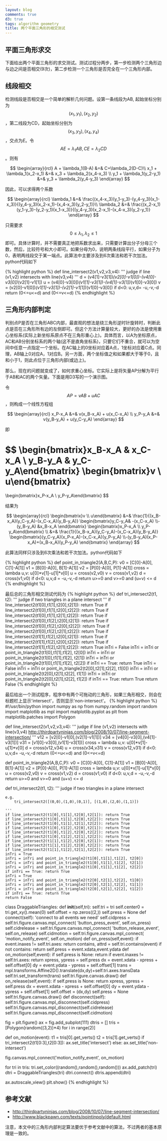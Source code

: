 ```yaml
---
layout: blog
comments: true
d3: true
tags: algorithm geometry
title: 两个平面三角形的相交测试
---
```



## 平面三角形求交

下面给出两个平面三角形的求交测试。测试过程分两步，第一步检测两个三角形边与边之间是否相交(9次)，第二步检测一个三角形是否完全在一个三角形内部。


## 线段相交
检测线段是否相交是一个简单的解析几何问题。设第一条线段为AB, 起始坐标分别为$$(x_1,y_1),(x_2,y_2)$$，第二线段为CD，起始坐标分别为$$(x_3,y_3),(x_4,y_4)$$，交点为$E$。令$$AE=\lambda_1AB, CE=\lambda_2CD$$。则有

$$
\begin{array}{rcl}
A + \lambda_1(B-A) &=& C+\lambda_2(D-C)\\
x_1 + \lambda_1(x_2-x_1) &=& x_3 + \lambda_2(x_4-x_3) \\
y_1 + \lambda_1(y_2-y_1) &=& y_3 + \lambda_2(y_4-y_3) 
\end{array}
$$

因此，可以求得两个系数

$$
\begin{array}{rcl}
\lambda_1 &=& \frac{(x_4-x_3)(y_1-y_3)-(y_4-y_3)(x_1-x_3)}{(y_4-y_3)(x_2-x_1)-(x_4-x_3)(y_2-y_1)}\\
\lambda_2 &=& \frac{(x_2-x_1)(y_1-y_3)-(y_2-y_1)(x_1-x_3)}{(y_4-y_3)(x_2-x_1)-(x_4-x_3)(y_2-y_1)}
\end{array}
$$

只需要求$$0\le\lambda_1,\lambda_2\le1$$即可。具体计算时，并不需要真正地把系数求出来，只需要计算出分子分母三个数，然后，比较符号和大小即可。如果分母为0，说明两条线段平行，如果分子为0，表明两线段交于某一端点。此算法中主要涉及到6次乘法和若干次加法。python代码如下

{% highlight python %}
def line_intersect2(v1,v2,v3,v4):
    '''
    judge if line (v1,v2) intersects with line(v3,v4)
    '''
    d = (v4[1]-v3[1])*(v2[0]-v1[0])-(v4[0]-v3[0])*(v2[1]-v1[1])
    u = (v4[0]-v3[0])*(v1[1]-v3[1])-(v4[1]-v3[1])*(v1[0]-v3[0])
    v = (v2[0]-v1[0])*(v1[1]-v3[1])-(v2[1]-v1[1])*(v1[0]-v3[0])
    if d<0:
        u,v,d= -u,-v,-d
    return (0<=u<=d) and (0<=v<=d)
{% endhighlight %}

## 三角形内部判定
判别点P是否在三角形ABC内部，最直观的想法是绕三角形逆时针旋转时，判断此点是否在三角形所有边的左侧即可。但这个方法计算量较大，更好的办法是使用重心坐标系(实际上新坐标系原点不在三角形重心上)。具体而言，以A为坐标原点，AC和AB分别坐标系的两个轴(这不是直角坐标系)，只要它们不重合，就可以为空间中任意一点指定一个坐标。在AC轴上的0坐标对应着A点，1坐标对应着C点。同理，AB轴上0对应A，1对应B。另一方面，两个坐标值之和如果都大于等于0，且和小于1，则此点位于三角形内部(或边上)。

那么，现在的问题就变成了，如何求重心坐标。它实际上是将矢量AP分解为平行于AB和AC的两个矢量。下面是用D3写的一个演示图。

<div id="chart1">
</div>
<script>
var w = 300, h=150;
var A={x:100,y:40,t:"A"}, B={x:200,y:40,t:"B"}, C={x:150,y:120,t:"C"};
var P = {x:100,y:100,t:"P"};
var svg = d3.select("#chart1")
.append("svg:svg")
.attr("width",w)
.attr("height",h);
svg.append("svg:defs").selectAll("marker")
.data(["suit", "licensing", "resolved"])
.enter().append("svg:marker")
.attr("id", String)
.attr("viewBox", "0 -5 10 10")
.attr("refX", 8)
.attr("refY", 0)
.attr("markerWidth", 6)
.attr("markerHeight", 6)
.attr("orient", "auto")
.append("svg:path")
.attr("d", "M0,-5L10,0L0,5");
var lineFunc = d3.svg.line()
.x(function(d) { return d.x; })
.y(function(d) { return d.y; })
.interpolate("linear");
var line = svg.append("path")
.attr("d", lineFunc([A,B,C,A]))
.attr("stroke", "blue")
.attr("stroke-width", 1)
.attr("fill", "none");
var cross = function(u,v) {
return u.x*v.y-u.y*v.x;
};
var dot = function(u,v) {
return u.x*v.x+u.y*v.y;
}
var minus = function(u,v) {
return {x:u.x-v.x,y:u.y-v.y};
}
var decomp = function(A,B,C,P) {
var v0 = minus(C,A);
var v1 = minus(B,A);
var v2 = minus(P,A);
var dot00 = dot(v0,v0);
var dot01 = dot(v0,v1);
var dot02 = dot(v0,v2);
var dot11 = dot(v1,v1);
var dot12 = dot(v1,v2);
var d = (dot00*dot11-dot01*dot01);
var u = (dot11*dot02-dot01*dot12);
var v = (dot00*dot12-dot01*dot02);
return {x:u/d,y:v/d};
}
var scale = function(A,B,u) {
return {x:A.x+u*(B.x-A.x), y:A.y+u*(B.y-A.y)};
}
svg.selectAll("text")
.data([A,B,C])
.enter()
.append("text")
.attr("x", function(d) {return d.x;})
.attr("y", function(d) {return d.y;})
.text(function(d) { return d.t;})
;
var labelP = svg.append("text")
.attr("x", P.x)
.attr("y", P.y)
.text("P");
var tmp = decomp(A,B,C,P);
var u=tmp.x,v=tmp.y;
var labelu = svg.append("text")
.attr("x", 0)
.attr("y", 15)
.text("u: " + u);
var labelv = svg.append("text")
.attr("x", 0)
.attr("y", 30)
.text("v: " + v);
var line2 = svg.append("path")
.attr("d", lineFunc([A,P]))
.attr("stroke", "red")
.attr("stroke-width", 1)
.attr("fill", "none")
.attr("marker-end","url(#licensing)");
var line3 = svg.append("path")
.attr("d", lineFunc([A,scale(A,C,u)]))
.attr("stroke", "red")
.attr("stroke-width", 1)
.attr("fill", "none")
.attr("marker-end", "url(#licensing)");
var line4 = svg.append("path")
.attr("d", lineFunc([A,scale(A,B,v)]))
.attr("stroke", "red")
.attr("stroke-width", 1)
.attr("fill", "none")
.attr("marker-end", "url(#licensing)");
var dashline = svg.append("path")
.attr("d", lineFunc([scale(A,B,v), P, scale(A,C,u)]))
.attr("stroke", "red")
.attr("stroke-dasharray", "5,5")
.attr("stroke-width", 1)
.attr("fill", "none");
svg.on("mousemove", function(){
P = d3.mouse(this);
P = {x:P[0],y:P[1]};
tmp = decomp(A,B,C,P);
u=tmp.x,v=tmp.y;
line2.attr("d", lineFunc([A,P]));
line3.attr("d", lineFunc([A,scale(A,C,u)]));
line4.attr("d", lineFunc([A,scale(A,B,v)]));
dashline.attr("d", lineFunc([scale(A,B,v), P, scale(A,C,u)]));
labelP.attr("x",P.x).attr("y",P.y);
labelu.text("u: " + u);
labelv.text("v: " + v);
if(u>=0 && v>=0 && u+v<=1) {
labelu.attr("fill","red");
labelv.attr("fill","red");
}
else {
labelu.attr("fill","black");
labelv.attr("fill","black");
}
}
);
</script>

令$$AP=v AB + u AC$$，则构成一个线性方程组

$$
\begin{array}{rcl}
x_P-x_A &=& v(x_B-x_A) + u(x_C-x_A) \\
y_P-y_A &=& v(y_B-y_A) + u(y_C-y_A) 
\end{array}
$$

即

$$
\begin{bmatrix}x_B-x_A & x_C-x_A \\ y_B-y_A & y_C-y_A\end{bmatrix} 
\begin{bmatrix}v \\ u\end{bmatrix}
= 
\begin{bmatrix}x_P-x_A \\ y_P-y_A\end{bmatrix}
$$

结果为

$$
\begin{array}{rcl}
\begin{bmatrix}v \\ u\end{bmatrix} &=& \frac{1}{(x_B-x_A)(y_C-y_A)-(x_C-x_A)(y_B-y_A)}
\begin{bmatrix}y_C-y_A& -(x_C-x_A) \\-(y_B-y_A)  &x_B-x_A  \end{bmatrix} 
\begin{bmatrix}x_P-x_A \\ y_P-y_A\end{bmatrix} \\
	&=& \frac{1}{(x_B-x_A)(y_C-y_A)-(x_C-x_A)(y_B-y_A)}
\begin{bmatrix}(y_C-y_A)(x_P-x_A)-(x_C-x_A)(y_P-y_A) \\-(y_B-y_A)(x_P-x_A)+(x_B-x_A)(y_P-y_A)  \end{bmatrix} 
\end{array}
$$

此算法同样只涉及到6次乘法和若干次加法。python代码如下

{% highlight python %}
def point_in_triangle2(A,B,C,P):
    v0 = [C[0]-A[0], C[1]-A[1]]
    v1 = [B[0]-A[0], B[1]-A[1]]
    v2 = [P[0]-A[0], P[1]-A[1]]
    cross = lambda u,v: u[0]*v[1]-u[1]*v[0]
    u = cross(v2,v0)
    v = cross(v1,v2)
    d = cross(v1,v0)
    if d<0:
        u,v,d = -u,-v,-d
    return u>=0 and v>=0 and (u+v) <= d
{% endhighlight %}

最后总的三角形相交测试代码为
{% highlight python %}
def tri_intersect2(t1, t2):
    '''
    judge if two triangles in a plane intersect 
    '''
    if line_intersect2(t1[0],t1[1],t2[0],t2[1]): return True
    if line_intersect2(t1[0],t1[1],t2[0],t2[2]): return True
    if line_intersect2(t1[0],t1[1],t2[1],t2[2]): return True
    if line_intersect2(t1[0],t1[2],t2[0],t2[1]): return True
    if line_intersect2(t1[0],t1[2],t2[0],t2[2]): return True
    if line_intersect2(t1[0],t1[2],t2[1],t2[2]): return True
    if line_intersect2(t1[1],t1[2],t2[0],t2[1]): return True
    if line_intersect2(t1[1],t1[2],t2[0],t2[2]): return True
    if line_intersect2(t1[1],t1[2],t2[1],t2[2]): return True
    inTri = False
    inTri = inTri or point_in_triangle2(t1[0],t1[1],t1[2], t2[0])
    inTri = inTri or point_in_triangle2(t1[0],t1[1],t1[2], t2[1])
    inTri = inTri or point_in_triangle2(t1[0],t1[1],t1[2], t2[2])
    if inTri == True: return True
    inTri = False
    inTri = inTri or point_in_triangle2(t2[0],t2[1],t2[2], t1[0])
    inTri = inTri or point_in_triangle2(t2[0],t2[1],t2[2], t1[1])
    inTri = inTri or point_in_triangle2(t2[0],t2[1],t2[2], t1[2])
    if inTri == True: return True
    return False
{% endhighlight %}

最后给出一个测试程序，程序中有两个可拖动的三角形，如果三角形相交，则会在标题栏上显示'intersect'，否则显示'non-intersect'。
{% highlight python %}
#!/usr/bin/python
import numpy as np
from numpy.random import random
import matplotlib as mpl
import matplotlib.pyplot as plt
from matplotlib.patches import Polygon

def line_intersect2(v1,v2,v3,v4):
    '''
    judge if line (v1,v2) intersects with line(v3,v4)
    http://thirdpartyninjas.com/blog/2008/10/07/line-segment-intersection/
    '''
    v12 = [v2[0]-v1[0],(v2[1]-v1[1])]
    v34 = [v4[0]-v3[0],(v4[1]-v3[1])]
    v31 = [v1[0]-v3[0],(v1[1]-v3[1])]
    cross = lambda u,v: u[0]*v[1]-u[1]*v[0]
    d = cross(v12,v34)
    u = cross(v34,v31)
    v = cross(v12,v31)
    if d<0:
        u,v,d= -u,-v,-d
    return (0<=u<=d) and (0<=v<=d)

def point_in_triangle2(A,B,C,P):
    v0 = [C[0]-A[0], C[1]-A[1]]
    v1 = [B[0]-A[0], B[1]-A[1]]
    v2 = [P[0]-A[0], P[1]-A[1]]
    cross = lambda u,v: u[0]*v[1]-u[1]*v[0]
    u = cross(v2,v0)
    v = cross(v1,v2)
    d = cross(v1,v0)
    if d<0:
        u,v,d = -u,-v,-d
    return u>=0 and v>=0 and (u+v) <= d


def tri_intersect2(t1, t2):
    '''
    judge if two triangles in a plane intersect 

    e.g.
        tri_intersect2([(0,0),(1,0),(0,1)], [(1,0),(2,0),(1,1)])

    '''
    if line_intersect2(t1[0],t1[1],t2[0],t2[1]): return True
    if line_intersect2(t1[0],t1[1],t2[0],t2[2]): return True
    if line_intersect2(t1[0],t1[1],t2[1],t2[2]): return True
    if line_intersect2(t1[0],t1[2],t2[0],t2[1]): return True
    if line_intersect2(t1[0],t1[2],t2[0],t2[2]): return True
    if line_intersect2(t1[0],t1[2],t2[1],t2[2]): return True
    if line_intersect2(t1[1],t1[2],t2[0],t2[1]): return True
    if line_intersect2(t1[1],t1[2],t2[0],t2[2]): return True
    if line_intersect2(t1[1],t1[2],t2[1],t2[2]): return True
    inTri = True 
    inTri = inTri and point_in_triangle2(t1[0],t1[1],t1[2], t2[0])
    inTri = inTri and point_in_triangle2(t1[0],t1[1],t1[2], t2[1])
    inTri = inTri and point_in_triangle2(t1[0],t1[1],t1[2], t2[2])
    if inTri == True: return True
    inTri = True
    inTri = inTri and point_in_triangle2(t2[0],t2[1],t2[2], t1[0])
    inTri = inTri and point_in_triangle2(t2[0],t2[1],t2[2], t1[1])
    inTri = inTri and point_in_triangle2(t2[0],t2[1],t2[2], t1[2])
    if inTri == True: return True
    return False

class DraggableTriangles:
    def __init__(self,tri):
        self.tri = tri
        self.center0 = tri.get_xy().mean(0)
        self.offset = np.zeros((2,))
        self.press = None
    def connect(self):
        'connect to all events we need'
        self.cidpress = self.tri.figure.canvas.mpl_connect(
                'button_press_event', self.on_press)
        self.cidrelease = self.tri.figure.canvas.mpl_connect(
                'button_release_event', self.on_release)
        self.cidmotion = self.tri.figure.canvas.mpl_connect(
                'motion_notify_event', self.on_motion)
    def on_press(self,event):
        if event.inaxes != self.tri.axes: return
        contains, attrd = self.tri.contains(event)
        if not contains: return
        self.press = event.xdata,event.ydata
    def on_motion(self,event):
        if self.press is None: return
        if event.inaxes != self.tri.axes: return
        xpress, ypress = self.press
        dx = event.xdata - xpress + self.offset[0]
        dy = event.ydata - ypress + self.offset[1]
        trans = mpl.transforms.Affine2D().translate(dx,dy)+self.tri.axes.transData
        self.tri.set_transform(trans)
        self.tri.figure.canvas.draw()
    def on_release(self,event):
        if self.press is None: return
        xpress, ypress = self.press
        dx = event.xdata - xpress + self.offset[0]
        dy = event.ydata - ypress + self.offset[1]
        self.offset = (dx,dy)
        self.press = None
        self.tri.figure.canvas.draw()
    def disconnect(self):
        self.tri.figure.canvas.mpl_disconnect(self.cidpress)
        self.tri.figure.canvas.mpl_disconnect(self.cidrelease)
        self.tri.figure.canvas.mpl_disconnect(self.cidmotion)

fig = plt.figure()
ax = fig.add_subplot(111)
dtris = []
tris = [Polygon(random((3,2))*4) for i in range(2)]

def on_motion(event):
    t1 = tris[0].get_verts()
    t2 = tris[1].get_verts()
    if tri_intersect2(t1[0:3],t2[0:3]):
        ax.set_title('intersect')
    else:
        ax.set_title('non-intersect')

fig.canvas.mpl_connect('motion_notify_event', on_motion)


for tri in tris:
    tri.set_color((random(),random(),random()))
    ax.add_patch(tri)
    dtri = DraggableTriangles(tri)
    dtri.connect()
    dtris.append(dtri)

ax.autoscale_view()
plt.show()
{% endhighlight %}

## 参考文献
  - http://thirdpartyninjas.com/blog/2008/10/07/line-segment-intersection/
  - http://www.blackpawn.com/texts/pointinpoly/default.html

注意，本文中的三角形内部判定算法要优于参考文献中的算法，不过两者的基本原理是一致的。

